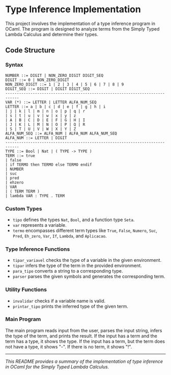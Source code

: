 # Type Inference Implementation

This project involves the implementation of a type inference program in OCaml. The program is designed to analyze terms from the Simply Typed Lambda Calculus and determine their types.

## Code Structure

### Syntax
```
NUMBER ::= DIGIT | NON_ZERO_DIGIT DIGIT_SEQ
DIGIT ::= 0 | NON_ZERO_DIGIT
NON_ZERO_DIGIT ::= 1 | 2 | 3 | 4 | 5 | 6 | 7 | 8 | 9
DIGIT_SEQ ::= DIGIT | DIGIT DIGIT_SEQ
----------------------------------------------------------------------------
VAR (*) ::= LETTER | LETTER ALFA_NUM_SEQ
LETTER ::= a | b | c | d | e | f | g | h | i
| j | k | l | m | n | o | p | q | r
| s | t | u | v | w | x | y | z
| A | B | C | D | E | F | G | H | I
| J | K | L | M | N | O | P | Q | R
| S | T | U | V | W | X | Y | Z
ALFA_NUM_SEQ ::= ALFA_NUM | ALFA_NUM ALFA_NUM_SEQ
ALFA_NUM ::= LETTER | DIGIT
----------------------------------------------------------------------------
TYPE ::= Bool | Nat | ( TYPE -> TYPE )
TERM ::= true
| false
| if TERMO then TERMO else TERMO endif
| NUMBER
| suc
| pred
| ehzero 
| VAR
| ( TERM TERM )
| lambda VAR : TYPE . TERM

```

### Custom Types
- `tipo` defines the types `Nat`, `Bool`, and a function type `Seta`.
- `var` represents a variable.
- `termo` encompasses different term types like `True`, `False`, `Numero`, `Suc`, `Pred`, `Eh_zero`, `Var`, `If`, `Lambda`, and `Aplicacao`.

### Type Inference Functions
- `tipar_variavel` checks the type of a variable in the given environment.
- `tipar` infers the type of the term in the provided environment.
- `para_tipo` converts a string to a corresponding type.
- `parser` parses the given symbols and generates the corresponding term.

### Utility Functions
- `invalidar` checks if a variable name is valid.
- `printar_tipo` prints the inferred type of the given term.

### Main Program
The main program reads input from the user, parses the input string, infers the type of the term, and prints the result.
If the input has a term and the term has a type, it shows the type. If the input has a term, but the term does not have a type, it shows "-". If there is no term, it shows "!".



---
*This README provides a summary of the implementation of type inference in OCaml for the Simply Typed Lambda Calculus.*
